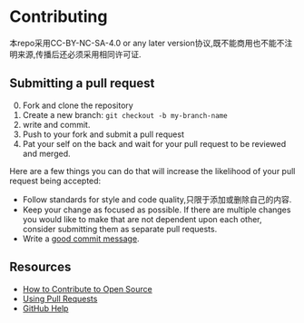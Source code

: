 # Contributing

本repo采用CC-BY-NC-SA-4.0 or any later version协议,既不能商用也不能不注明来源,传播后还必须采用相同许可证.

## Submitting a pull request

0. Fork and clone the repository
1. Create a new branch: `git checkout -b my-branch-name`
2. write and commit.
3. Push to your fork and submit a pull request
4. Pat your self on the back and wait for your pull request to be reviewed and merged.

Here are a few things you can do that will increase the likelihood of your pull request being accepted:

- Follow standards for style and code quality,只限于添加或删除自己的内容.
- Keep your change as focused as possible. If there are multiple changes you would like to make that are not dependent upon each other, consider submitting them as separate pull requests.
- Write a [good commit message](http://tbaggery.com/2008/04/19/a-note-about-git-commit-messages.html).

## Resources

- [How to Contribute to Open Source](https://opensource.guide/how-to-contribute/)
- [Using Pull Requests](https://help.github.com/articles/about-pull-requests/)
- [GitHub Help](https://help.github.com)
